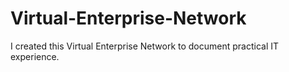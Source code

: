 # Virtual-Enterprise-Network
I created this Virtual Enterprise Network to document practical IT experience. 
